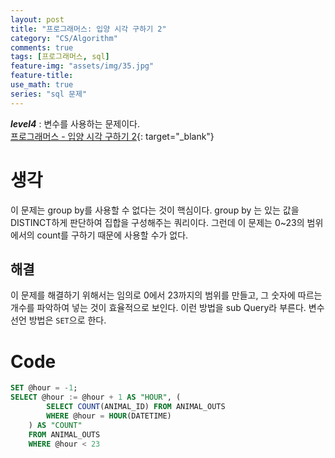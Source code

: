 ```yaml
---
layout: post
title: "프로그래머스: 입양 시각 구하기 2"
category: "CS/Algorithm"
comments: true
tags: [프로그래머스, sql]
feature-img: "assets/img/35.jpg"
feature-title:
use_math: true
series: "sql 문제"
---
```


**_level4_** : 변수를 사용하는 문제이다.  
[프로그래머스 - 입양 시각 구하기 2](https://programmers.co.kr/learn/courses/30/lessons/59413){: target="\_blank"}

# 생각

이 문제는 group by를 사용할 수 없다는 것이 핵심이다. group by 는 있는 값을 DISTINCT하게 판단하여 집합을 구성해주는 쿼리이다. 그런데 이 문제는 0~23의 범위에서의 count를 구하기 때문에 사용할 수가 없다.

## 해결

이 문제를 해결하기 위해서는 임의로 0에서 23까지의 범위를 만들고, 그 숫자에 따르는 개수를 파악하여 넣는 것이 효율적으로 보인다. 이런 방법을 sub Query라 부른다. 변수 선언 방법은 `SET`으로 한다.

# Code

```sql
SET @hour = -1;
SELECT @hour := @hour + 1 AS "HOUR", (
        SELECT COUNT(ANIMAL_ID) FROM ANIMAL_OUTS
        WHERE @hour = HOUR(DATETIME)
    ) AS "COUNT"
    FROM ANIMAL_OUTS
    WHERE @hour < 23
```

